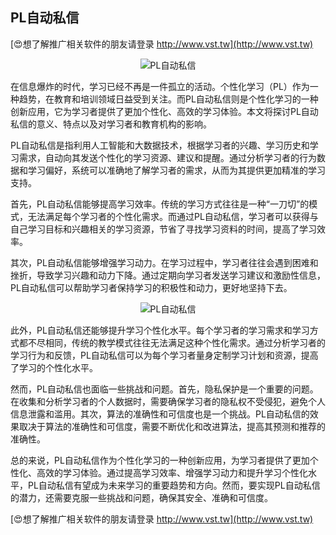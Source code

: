 ## **PL自动私信**

[😍想了解推广相关软件的朋友请登录 http://www.vst.tw](http://www.vst.tw)

 <center><img src="https://vst.tw/MP4/tuiguang/png/8.png" alt="PL自动私信"></center>

在信息爆炸的时代，学习已经不再是一件孤立的活动。个性化学习（PL）作为一种趋势，在教育和培训领域日益受到关注。而PL自动私信则是个性化学习的一种创新应用，它为学习者提供了更加个性化、高效的学习体验。本文将探讨PL自动私信的意义、特点以及对学习者和教育机构的影响。

PL自动私信是指利用人工智能和大数据技术，根据学习者的兴趣、学习历史和学习需求，自动向其发送个性化的学习资源、建议和提醒。通过分析学习者的行为数据和学习偏好，系统可以准确地了解学习者的需求，从而为其提供更加精准的学习支持。

首先，PL自动私信能够提高学习效率。传统的学习方式往往是一种“一刀切”的模式，无法满足每个学习者的个性化需求。而通过PL自动私信，学习者可以获得与自己学习目标和兴趣相关的学习资源，节省了寻找学习资料的时间，提高了学习效率。

其次，PL自动私信能够增强学习动力。在学习过程中，学习者往往会遇到困难和挫折，导致学习兴趣和动力下降。通过定期向学习者发送学习建议和激励性信息，PL自动私信可以帮助学习者保持学习的积极性和动力，更好地坚持下去。

 <center><img src="https://vst.tw/MP4/tuiguang/png/8.png" alt="PL自动私信"></center>

此外，PL自动私信还能够提升学习个性化水平。每个学习者的学习需求和学习方式都不尽相同，传统的教学模式往往无法满足这种个性化需求。通过分析学习者的学习行为和反馈，PL自动私信可以为每个学习者量身定制学习计划和资源，提高了学习的个性化水平。

然而，PL自动私信也面临一些挑战和问题。首先，隐私保护是一个重要的问题。在收集和分析学习者的个人数据时，需要确保学习者的隐私权不受侵犯，避免个人信息泄露和滥用。其次，算法的准确性和可信度也是一个挑战。PL自动私信的效果取决于算法的准确性和可信度，需要不断优化和改进算法，提高其预测和推荐的准确性。

总的来说，PL自动私信作为个性化学习的一种创新应用，为学习者提供了更加个性化、高效的学习体验。通过提高学习效率、增强学习动力和提升学习个性化水平，PL自动私信有望成为未来学习的重要趋势和方向。然而，要实现PL自动私信的潜力，还需要克服一些挑战和问题，确保其安全、准确和可信度。

[😍想了解推广相关软件的朋友请登录 http://www.vst.tw](http://www.vst.tw)



